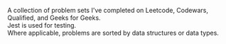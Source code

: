 A collection of problem sets I've completed on Leetcode, Codewars, Qualified, and Geeks for Geeks.<br />
Jest is used for testing.<br />
Where applicable, problems are sorted by data structures or data types.<br />